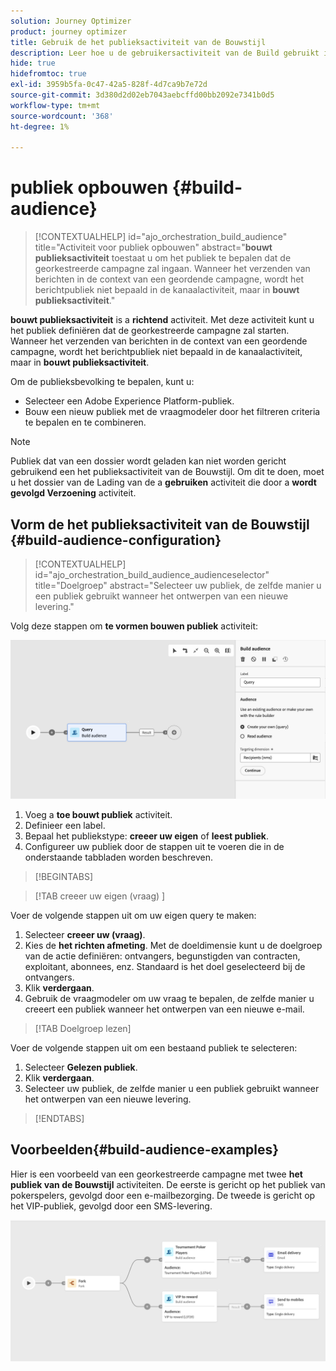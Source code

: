 ```yaml
---
solution: Journey Optimizer
product: journey optimizer
title: Gebruik de het publieksactiviteit van de Bouwstijl
description: Leer hoe u de gebruikersactiviteit van de Build gebruikt in een georkestreerde campagne
hide: true
hidefromtoc: true
exl-id: 3959b5fa-0c47-42a5-828f-4d7ca9b7e72d
source-git-commit: 3d380d2d02eb7043aebcffd00bb2092e7341b0d5
workflow-type: tm+mt
source-wordcount: '368'
ht-degree: 1%

---
```


# publiek opbouwen {#build-audience}

>[!CONTEXTUALHELP]
>id="ajo_orchestration_build_audience"
>title="Activiteit voor publiek opbouwen"
>abstract="**bouwt publieksactiviteit** toestaat u om het publiek te bepalen dat de georkestreerde campagne zal ingaan. Wanneer het verzenden van berichten in de context van een geordende campagne, wordt het berichtpubliek niet bepaald in de kanaalactiviteit, maar in **bouwt publieksactiviteit**."

**bouwt publieksactiviteit** is a **richtend** activiteit. Met deze activiteit kunt u het publiek definiëren dat de georkestreerde campagne zal starten. Wanneer het verzenden van berichten in de context van een geordende campagne, wordt het berichtpubliek niet bepaald in de kanaalactiviteit, maar in **bouwt publieksactiviteit**.

Om de publieksbevolking te bepalen, kunt u:

* Selecteer een Adobe Experience Platform-publiek.
* Bouw een nieuw publiek met de vraagmodeler door het filtreren criteria te bepalen en te combineren.

>[!NOTE]
>
>Publiek dat van een dossier wordt geladen kan niet worden gericht gebruikend een het publieksactiviteit van de Bouwstijl. Om dit te doen, moet u het dossier van de Lading van de a **gebruiken** activiteit die door a **wordt gevolgd Verzoening** activiteit.

<!--
The **Build audience** activity can be placed at the beginning of the workflow or after any other activity. Any activity can be placed after the **Build audience**.
-->

## Vorm de het publieksactiviteit van de Bouwstijl {#build-audience-configuration}

>[!CONTEXTUALHELP]
>id="ajo_orchestration_build_audience_audienceselector"
>title="Doelgroep"
>abstract="Selecteer uw publiek, de zelfde manier u een publiek gebruikt wanneer het ontwerpen van een nieuwe levering."

Volg deze stappen om **te vormen bouwen publiek** activiteit:

![](../assets/workflow-audience.png)

1. Voeg a **toe bouwt publiek** activiteit.
1. Definieer een label.
1. Bepaal het publiekstype: **creeer uw eigen** of **leest publiek**.
1. Configureer uw publiek door de stappen uit te voeren die in de onderstaande tabbladen worden beschreven.

>[!BEGINTABS]

>[!TAB  creeer uw eigen (vraag) ]

Voer de volgende stappen uit om uw eigen query te maken:

1. Selecteer **creeer uw (vraag)**.
1. Kies de **het richten afmeting**. Met de doeldimensie kunt u de doelgroep van de actie definiëren: ontvangers, begunstigden van contracten, exploitant, abonnees, enz. Standaard is het doel geselecteerd bij de ontvangers.
1. Klik **verdergaan**.
1. Gebruik de vraagmodeler om uw vraag te bepalen, de zelfde manier u creeert een publiek wanneer het ontwerpen van een nieuwe e-mail.

>[!TAB Doelgroep lezen]

Voer de volgende stappen uit om een bestaand publiek te selecteren:

1. Selecteer **Gelezen publiek**.
1. Klik **verdergaan**.
1. Selecteer uw publiek, de zelfde manier u een publiek gebruikt wanneer het ontwerpen van een nieuwe levering.

>[!ENDTABS]

## Voorbeelden{#build-audience-examples}

Hier is een voorbeeld van een georkestreerde campagne met twee **het publiek van de Bouwstijl** activiteiten. De eerste is gericht op het publiek van pokerspelers, gevolgd door een e-mailbezorging. De tweede is gericht op het VIP-publiek, gevolgd door een SMS-levering.

![](../assets/workflow-audience-example.png)
